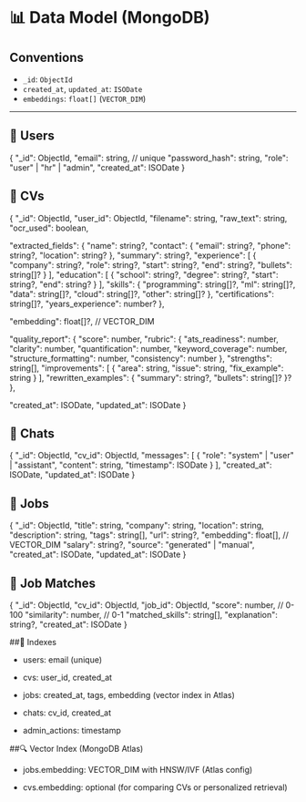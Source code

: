 # 📊 Data Model (MongoDB)

## Conventions
- `_id`: `ObjectId`
- `created_at`, `updated_at`: `ISODate`
- `embeddings`: `float[]` (`VECTOR_DIM`)

---

## 🧑 Users


{
  "_id": ObjectId,
  "email": string,          // unique
  "password_hash": string,
  "role": "user" | "hr" | "admin",
  "created_at": ISODate
}

## 🧑 CVs
{
  "_id": ObjectId,
  "user_id": ObjectId,
  "filename": string,
  "raw_text": string,
  "ocr_used": boolean,

  "extracted_fields": {
    "name": string?,
    "contact": { "email": string?, "phone": string?, "location": string? },
    "summary": string?,
    "experience": [
      { "company": string?, "role": string?, "start": string?, "end": string?, "bullets": string[]? }
    ],
    "education": [
      { "school": string?, "degree": string?, "start": string?, "end": string? }
    ],
    "skills": {
      "programming": string[]?,
      "ml": string[]?,
      "data": string[]?,
      "cloud": string[]?,
      "other": string[]?
    },
    "certifications": string[]?,
    "years_experience": number?
  },

  "embedding": float[]?,   // VECTOR_DIM

  "quality_report": {
    "score": number,
    "rubric": {
      "ats_readiness": number,
      "clarity": number,
      "quantification": number,
      "keyword_coverage": number,
      "structure_formatting": number,
      "consistency": number
    },
    "strengths": string[],
    "improvements": [
      { "area": string, "issue": string, "fix_example": string }
    ],
    "rewritten_examples": {
      "summary": string?,
      "bullets": string[]?
    }?
  },

  "created_at": ISODate,
  "updated_at": ISODate
}

## 🧑 Chats
{
  "_id": ObjectId,
  "cv_id": ObjectId,
  "messages": [
    { "role": "system" | "user" | "assistant", "content": string, "timestamp": ISODate }
  ],
  "created_at": ISODate,
  "updated_at": ISODate
}

## 🧑 Jobs
{
  "_id": ObjectId,
  "title": string,
  "company": string,
  "location": string,
  "description": string,
  "tags": string[],
  "url": string?,
  "embedding": float[],     // VECTOR_DIM
  "salary": string?,
  "source": "generated" | "manual",
  "created_at": ISODate,
  "updated_at": ISODate
}

## 🧑 Job Matches

{
  "_id": ObjectId,
  "cv_id": ObjectId,
  "job_id": ObjectId,
  "score": number,           // 0-100
  "similarity": number,      // 0-1
  "matched_skills": string[],
  "explanation": string?,
  "created_at": ISODate
}

##📑 Indexes

- users: email (unique)

- cvs: user_id, created_at

- jobs: created_at, tags, embedding (vector index in Atlas)

- chats: cv_id, created_at

- admin_actions: timestamp

##🔍 Vector Index (MongoDB Atlas)

- jobs.embedding: VECTOR_DIM with HNSW/IVF (Atlas config)

- cvs.embedding: optional (for comparing CVs or personalized retrieval)